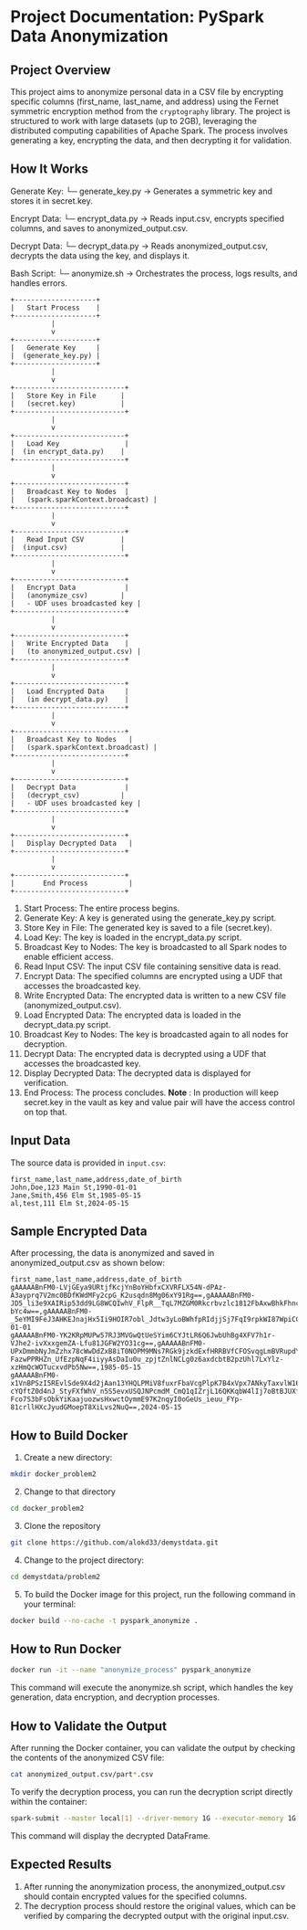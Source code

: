 # Project Documentation: PySpark Data Anonymization

## Project Overview
This project aims to anonymize personal data in a CSV file by encrypting specific columns (first_name, last_name, and address) using the Fernet symmetric encryption method from the `cryptography` library. The project is structured to work with large datasets (up to 2GB), leveraging the distributed computing capabilities of Apache Spark. The process involves generating a key, encrypting the data, and then decrypting it for validation.

## How It Works 

Generate Key: └─ generate_key.py → Generates a symmetric key and stores it in secret.key.

Encrypt Data: └─ encrypt_data.py → Reads input.csv, encrypts specified columns, and saves to anonymized_output.csv.

Decrypt Data: └─ decrypt_data.py → Reads anonymized_output.csv, decrypts the data using the key, and displays it.

Bash Script: └─ anonymize.sh → Orchestrates the process, logs results, and handles errors.

```plaintext
+--------------------+
|   Start Process    |
+--------------------+
          |
          v
+--------------------+
|   Generate Key     |
|  (generate_key.py) |
+--------------------+
          |
          v
+---------------------------+
|   Store Key in File      |
|   (secret.key)           |
+---------------------------+
          |
          v
+---------------------------+
|   Load Key                |
|  (in encrypt_data.py)    |
+---------------------------+
          |
          v
+---------------------------+
|   Broadcast Key to Nodes  |
|   (spark.sparkContext.broadcast) |
+---------------------------+
          |
          v
+---------------------------+
|   Read Input CSV         |
|  (input.csv)             |
+---------------------------+
          |
          v
+---------------------------+
|   Encrypt Data            |
|   (anonymize_csv)        |
|   - UDF uses broadcasted key |
+---------------------------+
          |
          v
+---------------------------+
|   Write Encrypted Data    |
|   (to anonymized_output.csv) |
+---------------------------+
          |
          v
+---------------------------+
|   Load Encrypted Data     |
|   (in decrypt_data.py)    |
+---------------------------+
          |
          v
+---------------------------+
|   Broadcast Key to Nodes   |
|   (spark.sparkContext.broadcast) |
+---------------------------+
          |
          v
+---------------------------+
|   Decrypt Data            |
|   (decrypt_csv)          |
|   - UDF uses broadcasted key |
+---------------------------+
          |
          v
+---------------------------+
|   Display Decrypted Data   |
+---------------------------+
          |
          v
+---------------------------+
|       End Process          |
+---------------------------+
```

1. Start Process: The entire process begins.
2. Generate Key: A key is generated using the generate_key.py script.
3. Store Key in File: The generated key is saved to a file (secret.key).
4. Load Key: The key is loaded in the encrypt_data.py script.
5. Broadcast Key to Nodes: The key is broadcasted to all Spark nodes to enable efficient access.
6. Read Input CSV: The input CSV file containing sensitive data is read.
7. Encrypt Data: The specified columns are encrypted using a UDF that accesses the broadcasted key.
8. Write Encrypted Data: The encrypted data is written to a new CSV file (anonymized_output.csv).
9. Load Encrypted Data: The encrypted data is loaded in the decrypt_data.py script.
10. Broadcast Key to Nodes: The key is broadcasted again to all nodes for decryption.
11. Decrypt Data: The encrypted data is decrypted using a UDF that accesses the broadcasted key.
12. Display Decrypted Data: The decrypted data is displayed for verification.
13. End Process: The process concludes.
**Note** : In production will keep secret.key in the vault as key and value pair will have the access control on top that.

## Input Data
The source data is provided in `input.csv`:

```csv
first_name,last_name,address,date_of_birth
John,Doe,123 Main St,1990-01-01
Jane,Smith,456 Elm St,1985-05-15
al,test,111 Elm St,2024-05-15
```

## Sample Encrypted Data
After processing, the data is anonymized and saved in anonymized_output.csv as shown below:
```csv
first_name,last_name,address,date_of_birth
gAAAAABnFM0-LVjGEya9URtjfKcjYnBoYHbfxCXVRFLX54N-dPAz-A3ayprq7V2mc0BDfKWdMFy2cpG_K2usqdn8Mg06xY91Rg==,gAAAAABnFM0-JD5_li3e9XAIRip53dd9LG8WCQIwhV_FlpR__TqL7MZGM0Rkcrbvzlc1812FbAxwBhkFhncLba5AQG3s-bYc4w==,gAAAAABnFM0-_5eYMI9FeJ3AHKEJnajHx5Ii9HOIR7obl_Jdtw3yLoBWhfpRIdjjSj7FqI9rpkWI87WpiCC5Ba9N6B1Xac_9ew==,1990-01-01
gAAAAABnFM0-YK2KRpMUPw57RJ3MVGwQtUeSYim6CYJtLR6Q6JwbUhBg4XFV7h1r-VJhe2-ivXxxgemZA-Lfu81JGFW2YO31cg==,gAAAAABnFM0-UPxDmmbNyJmZzhx78cWwDdZxB8iT0NOPM9MNs7RGk9jzkdExfHRRBVfCFOSvqgLmBVRupdYYivXZtySpMySUMw==,gAAAAABnFM0-FazwPPRHZn_UfEzpNqF4iiyyAsDaIu0u_zpjtZnlNCLg0z6axdcbtB2pzUhl7LxYlz-xzHmQcWOTucxvdPb5Nw==,1985-05-15
gAAAAABnFM0-x1VnBPSzI5REvlSde9X4d2jAan13YHQLPMiV8fuxrFbaVcgPlpK7B4xVpx7ANkyTaxvlW16Qj06sN_t3ReubvA==,gAAAAABnFM0-cYQftZ0d4nJ_StyFXfWhV_n5S5evxUSQJNPcmdM_CmQ1qIZrjL16QKKqbW4lIj7oBtBJUXfukoHvVP3dMtOe1g==,gAAAAABnFM0-Fco7S3bFsObkYiKaajuozwsHxwctOymmE97K2nqyI0oGeUs_ieuu_FYp-81crllHXcJyudGMoepT8XiLvs2NuQ==,2024-05-15
```

## How to Build Docker
1. Create a new directory:
```bash
mkdir docker_problem2
```
2. Change to that directory
```bash
cd docker_problem2
```
3. Clone the repository
```bash
git clone https://github.com/alokd33/demystdata.git
```
4. Change to the project directory:
```bash
cd demystdata/problem2
```
5. To build the Docker image for this project, run the following command in your terminal:
```bash
docker build --no-cache -t pyspark_anonymize .
```
## How to Run Docker
```bash
docker run -it --name "anonymize_process" pyspark_anonymize
```
This command will execute the anonymize.sh script, which handles the key generation, data encryption, and decryption processes.

## How to Validate the Output
After running the Docker container, you can validate the output by checking the contents of the anonymized CSV file:
```bash
cat anonymized_output.csv/part*.csv
```

To verify the decryption process, you can run the decryption script directly within the container:
```bash
spark-submit --master local[1] --driver-memory 1G --executor-memory 1G --executor-cores 1 --num-executors 1 decrypt_data.py
```
This command will display the decrypted DataFrame.

## Expected Results

1. After running the anonymization process, the anonymized_output.csv should contain encrypted values for the specified columns.
2. The decryption process should restore the original values, which can be verified by comparing the decrypted output with the original input.csv.




